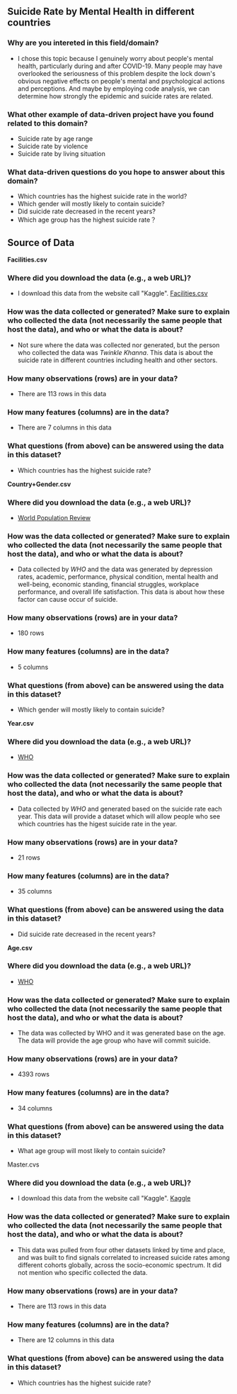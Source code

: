 ## Suicide Rate by Mental Health in different countries

### Why are you intereted in this field/domain?

* I chose this topic because I genuinely worry about people's mental health, particularly during and after COVID-19. Many people may have overlooked the seriousness of this problem despite the lock down's obvious negative effects on people's mental and psychological actions and perceptions. And maybe by employing code analysis, we can determine how strongly the epidemic and suicide rates are related.

### What other example of data-driven project have you found related to this domain?

* Suicide rate by age range
* Suicide rate by violence
* Suicide rate by living situation

### What data-driven questions do you hope to answer about this domain?

* Which countries has the highest suicide rate in the world?
* Which gender will mostly likely to contain suicide?
* Did suicide rate decreased in the recent years?
* Which age group has the highest suicide rate？


## Source of Data

**Facilities.csv**

### Where did you download the data (e.g., a web URL)?

* I download this data from the website call "Kaggle".
[Facilities.csv](https://www.kaggle.com/datasets/twinkle0705/mental-health-and-suicide-rates?select=Facilities.csv)

### How was the data collected or generated? Make sure to explain who collected the data (not necessarily the same people that host the data), and who or what the data is about?

* Not sure where the data was collected nor generated, but the person who collected the data was _Twinkle Khanna_. This data is about the suicide rate in different countries including health and other sectors.

### How many observations (rows) are in your data?

* There are 113 rows in this data

### How many features (columns) are in the data?

* There are 7 columns in this data

### What questions (from above) can be answered using the data in this dataset?

* Which countries has the highest suicide rate?


**Country+Gender.csv**

### Where did you download the data (e.g., a web URL)?
* [World Population Review](https://worldpopulationreview.com/country-rankings/suicide-rate-by-country) 

### How was the data collected or generated? Make sure to explain who collected the data (not necessarily the same people that host the data), and who or what the data is about?

* Data collected by _WHO_ and the data was generated by depression rates, academic, performance, physical condition, mental health and well-being, economic standing, financial struggles, workplace performance, and overall life satisfaction. This data is about how these factor can cause occur of suicide.

### How many observations (rows) are in your data?

* 180 rows

### How many features (columns) are in the data?

* 5 columns

### What questions (from above) can be answered using the data in this dataset?

* Which gender will mostly likely to contain suicide?


**Year.csv**

### Where did you download the data (e.g., a web URL)?

* [WHO](https://www.who.int/data/gho/data/themes/mental-health/suicide-rates)

### How was the data collected or generated? Make sure to explain who collected the data (not necessarily the same people that host the data), and who or what the data is about?

* Data collected by _WHO_ and generated based on the suicide rate each year. This data will provide a dataset which will allow people who see which countries has the higest suicide rate in the year.

### How many observations (rows) are in your data?

* 21 rows

### How many features (columns) are in the data?

* 35 columns

### What questions (from above) can be answered using the data in this dataset?

* Did suicide rate decreased in the recent years?

**Age.csv**

### Where did you download the data (e.g., a web URL)?

* [WHO](https://www.who.int/data/gho/data/themes/mental-health/suicide-rates)

### How was the data collected or generated? Make sure to explain who collected the data (not necessarily the same people that host the data), and who or what the data is about?

* The data was collected by WHO and it was generated base on the age. The data will provide the age group who have will commit suicide.

### How many observations (rows) are in your data?

* 4393 rows

### How many features (columns) are in the data?

* 34 columns

### What questions (from above) can be answered using the data in this dataset?

* What age group will most likely to contain suicide?


Master.cvs

### Where did you download the data (e.g., a web URL)?

* I download this data from the website call "Kaggle".
[Kaggle](https://www.kaggle.com/datasets/russellyates88/suicide-rates-overview-1985-to-2016?resource=download)

### How was the data collected or generated? Make sure to explain who collected the data (not necessarily the same people that host the data), and who or what the data is about?

* This data was pulled from four other datasets linked by time and place, and was built to find signals correlated to increased suicide rates among different cohorts globally, across the socio-economic spectrum. It did not mention who specific collected the data.

### How many observations (rows) are in your data?

* There are 113 rows in this data

### How many features (columns) are in the data?

* There are 12 columns in this data

### What questions (from above) can be answered using the data in this dataset?

* Which countries has the highest suicide rate?
